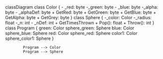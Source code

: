 classDiagram
      class Color {
                 - _red: byte
                 -_green: byte
                 - _blue: byte
                 -_alpha: byte
                 - _alphaDef: byte
                 + GetRed: byte
                 + GetGreen: byte
                 + GetBlue: byte
                 + GetAlpha: byte
                 + GetGrey: byte
            }
            class Sphere {
                  -_color: Color
                  -_radius: float
                  -_n: int
                  - _nDef: int
                  + GetTimesThrown
                  + Pop(): float
                  + Throw(): int
            }
            class Program {
                  green: Color
                  sphere_green: Sphere
                  blue: Color
                  sphere_blue: Sphere
                  red: Color
                  sphere_red: Sphere
                  color1: Color
                  sphere_color1: Sphere
            }

            Program --> Color
            Program --> Sphere      
